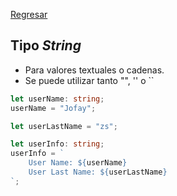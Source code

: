 [Regresar](../README.md)

## Tipo _String_

- Para valores textuales o cadenas.
- Se puede utilizar tanto "", '' o ``

```ts
let userName: string;
userName = "Jofay";

let userLastName = "zs";

let userInfo: string;
userInfo = `
    User Name: ${userName}
    User Last Name: ${userLastName}
`;
```